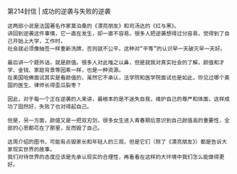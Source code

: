 第214封信 | 成功的逆袭与失败的逆袭

    这两部小说是法国著名作家莫泊桑的《漂亮朋友》和司汤达的《红与黑》。
    讲回到逆袭这件事情，它一直在发生，却一直不容易。很多人把逆袭想得过分容易，觉得到了自己开始上大学，工作时，
    社会就必须像抽签一样重新洗牌，否则就不公平。这种对“平等”的认识早一天破灭早一天好。
    
    最后讲一个题外话，就是颜值。很多人对此嗤之以鼻，但是就我对真实社会的了解，颜值和才学、金钱、家庭背景等因素一样，也是一种资源。
    在美国哈佛面试其实是看颜值的，虽然它不承认，法学院和医学院面试也是如此，你见过哪个美国的医生、律师长得歪瓜裂枣？
    
    因此，对于每一个正在逆袭的人来讲，最根本的是不迷失自我，维护自己的尊严和体面，这样成功了固然好，失败了也对得起自己。
    
    但是，另一方面，颜值又是一把双刃剑，很多女生进入青春期后意识到自己颜值高的重要性，全部的心思都花在了那里，反而毁了自己。
    
    这周介绍的图书，可能有点毁家长和年轻人的三观，但是它们（除了《漂亮朋友》）都是告诉大家现实世界的故事。
    我们对待世界的态度应该是先承认现实的合理性，再看看在这样的大环境中我们怎么能做得更好。
